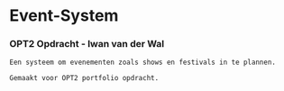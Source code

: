 # Event-System

### OPT2 Opdracht - Iwan van der Wal

```
Een systeem om evenementen zoals shows en festivals in te plannen.

Gemaakt voor OPT2 portfolio opdracht.
```
